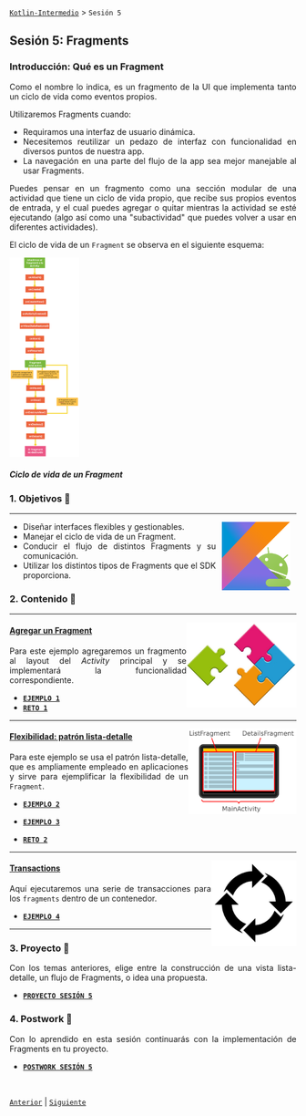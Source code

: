 [`Kotlin-Intermedio`](../Readme.md) > `Sesión 5`


## Sesión 5: Fragments

<div style="text-align: justify;">
  
  
  
### Introducción: Qué es un Fragment 



Como el nombre lo indica, es un fragmento de la UI que implementa tanto un ciclo de vida como eventos propios. 
  
Utilizaremos Fragments cuando:
- Requiramos una interfaz de usuario dinámica. 
- Necesitemos reutilizar un pedazo de interfaz con funcionalidad en diversos puntos de nuestra app.
- La navegación en una parte del flujo de la app sea mejor manejable al usar Fragments.

Puedes pensar en un fragmento como una sección modular de una actividad que tiene un ciclo de vida propio, que recibe sus propios eventos de entrada, y el cual puedes agregar o quitar mientras la actividad se esté ejecutando (algo así como una "subactividad" que puedes volver a usar en diferentes actividades). 
  
El ciclo de vida de un `Fragment` se observa en el siguiente esquema:


<img src="images/fragment-cycle.png" height="350">
<h5>Ciclo de vida de un Fragment</h5>

### 1. Objetivos :dart: 

---

<img src="../images/android-kotlin.png" align="right" height="120" hspace="10">

- Diseñar interfaces flexibles y gestionables.
- Manejar el ciclo de vida de un Fragment.
- Conducir el flujo de distintos Fragments y su comunicación.
- Utilizar los distintos tipos de Fragments que el SDK proporciona.


### 2. Contenido :blue_book:

---

<img src="images/fragments.jpg" align="right" height="150"> 

#### <ins>Agregar un Fragment</ins>

Para este ejemplo agregaremos un fragmento al layout del _Activity_ principal y se implementará la funcionalidad correspondiente.

- [**`EJEMPLO 1`**](Ejemplo-01/Readme.md)
- [**`RETO 1`**](Reto-01/Readme.md)

---

<img src="images/list-detail.png" align="right" height="150"> 

#### <ins>Flexibilidad: patrón lista-detalle</ins>

Para este ejemplo se usa el patrón lista-detalle, que es ampliamente empleado en aplicaciones y sirve para ejemplificar la flexibilidad de un `Fragment`.

- [**`EJEMPLO 2`**](Ejemplo-02/Readme.md)

- [**`EJEMPLO 3`**](Ejemplo-03/Readme.md)

- [**`RETO 2`**](Reto-02/Readme.md)

---

<img src="images/flow.png" align="right" height="150"> 

#### <ins>Transactions</ins>

Aquí ejecutaremos una serie de transacciones para los `fragments` dentro de un contenedor.

- [**`EJEMPLO 4`**](Ejemplo-04/Readme.md)

---


### 3. Proyecto :hammer:

Con los temas anteriores, elige entre la construcción de una vista lista-detalle, un flujo de Fragments, o idea una propuesta.

- [**`PROYECTO SESIÓN 5`**](Proyecto/Readme.md)

### 4. Postwork :memo:

Con lo aprendido en esta sesión continuarás con la implementación de Fragments en tu proyecto.

- [**`POSTWORK SESIÓN 5`**](Postwork/Readme.md)

<br/>

[`Anterior`](../Sesion-04/Readme.md) | [`Siguiente`](../Sesion-06/Readme.md)      

</div>

